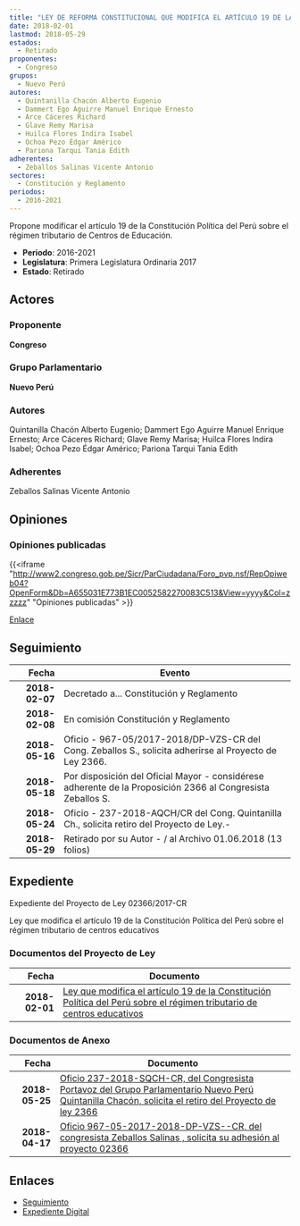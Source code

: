 ```yaml
---
title: "LEY DE REFORMA CONSTITUCIONAL QUE MODIFICA EL ARTÍCULO 19 DE LA CONSTITUCIÓN POLÍTICA DEL PERÚ SOBRE EL RÉGIMEN TRIBUTARIO DE CENTROS DE EDUCACIÓN"
date: 2018-02-01
lastmod: 2018-05-29
estados: 
  - Retirado
proponentes: 
  - Congreso
grupos: 
  - Nuevo Perú
autores: 
  - Quintanilla Chacón Alberto Eugenio
  - Dammert Ego Aguirre Manuel Enrique Ernesto
  - Arce Cáceres Richard
  - Glave Remy Marisa
  - Huilca Flores Indira Isabel
  - Ochoa Pezo Édgar Américo
  - Pariona Tarqui Tania Edith
adherentes: 
  - Zeballos Salinas Vicente Antonio
sectores: 
  - Constitución y Reglamento
periodos: 
  - 2016-2021
---
```


Propone modificar el artículo 19 de la Constitución Política del Perú sobre el régimen tributario de Centros de Educación.

- **Periodo**: 2016-2021
- **Legislatura**: Primera Legislatura Ordinaria 2017
- **Estado**: Retirado

## Actores

### Proponente

**Congreso**

### Grupo Parlamentario

**Nuevo Perú**

### Autores

Quintanilla Chacón Alberto Eugenio; Dammert Ego Aguirre Manuel Enrique Ernesto; Arce Cáceres Richard; Glave Remy Marisa; Huilca Flores Indira Isabel; Ochoa Pezo Édgar Américo; Pariona Tarqui Tania Edith

### Adherentes

Zeballos Salinas Vicente Antonio


## Opiniones

### Opiniones publicadas

{{<iframe "http://www2.congreso.gob.pe/Sicr/ParCiudadana/Foro_pvp.nsf/RepOpiweb04?OpenForm&Db=A655031E773B1EC0052582270083C513&View=yyyy&Col=zzzzz" "Opiniones publicadas" >}}

[Enlace](http://www2.congreso.gob.pe/Sicr/ParCiudadana/Foro_pvp.nsf/RepOpiweb04?OpenForm&Db=A655031E773B1EC0052582270083C513&View=yyyy&Col=zzzzz)

## Seguimiento

| Fecha | Evento |
|------:|--------|
| **2018-02-07** | Decretado a... Constitución y Reglamento|
| **2018-02-08** | En comisión Constitución y Reglamento|
| **2018-05-16** | Oficio - 967-05/2017-2018/DP-VZS-CR del Cong. Zeballos S., solicita adherirse al Proyecto de Ley 2366.|
| **2018-05-18** | Por disposición del Oficial Mayor - considérese adherente de la Proposición 2366 al Congresista Zeballos S.|
| **2018-05-24** | Oficio - 237-2018-AQCH/CR del Cong. Quintanilla Ch., solicita retiro del Proyecto de Ley.-|
| **2018-05-29** | Retirado por su Autor - / al Archivo 01.06.2018 (13 folios)|


## Expediente

Expediente del Proyecto de Ley 02366/2017-CR

Ley que modifica el artículo 19 de la Constitución Política del Perú sobre el régimen tributario de centros educativos


### Documentos del Proyecto de Ley

| Fecha | Documento |
|------:|--------|
| **2018-02-01** | [Ley que modifica el artículo 19 de la Constitución Política del Perú sobre el régimen tributario de centros educativos](http://www.leyes.congreso.gob.pe/Documentos/2016_2021/Proyectos_de_Ley_y_de_Resoluciones_Legislativas/PL0236620180201.pdf) |

### Documentos de Anexo

| Fecha | Documento |
|------:|--------|
| **2018-05-25** | [Oficio 237-2018-SQCH-CR, del Congresista Portavoz del Grupo Parlamentario Nuevo Perú Quintanilla Chacón, solicita el retiro del Proyecto de ley 2366](http://www.leyes.congreso.gob.pe/Documentos/2016_2021/Retiro_de_Proyecto/OFICIO-237-2018-AQCH-CR.pdf) |
| **2018-04-17** | [Oficio 967-05-2017-2018-DP-VZS--CR, del congresista Zeballos Salinas , solicita su adhesión al proyecto 02366](http://www.leyes.congreso.gob.pe/Documentos/2016_2021/Adhesiones/Proyectos_de_Ley/OFICIO-967-05-2017-2018-DP-VZS-CR.pdf) |

## Enlaces 

- [Seguimiento](http://www2.congreso.gob.pe/Sicr/TraDocEstProc/CLProLey2016.nsf/f7fff46988ca05b1052578e100829cc7/31a865894c33c110052582270082215c?OpenDocument)
- [Expediente Digital](http://www2.congreso.gob.pe/Sicr/TraDocEstProc/CLProLey2016.nsf/f7fff46988ca05b1052578e100829cc7/31a865894c33c110052582270082215c?OpenDocument&Click=05257FB7005EB655.eb71d0cf91d8294e05256cdf006b5706/$Body/0.1C6C)

